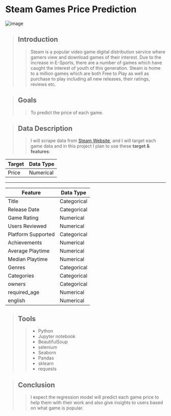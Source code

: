 # Steam Games Price Prediction 

![image](https://user-images.githubusercontent.com/35566625/142236593-73fc6240-ed3f-42ba-b325-deba23776a21.png)

> ## Introduction
> 
>> Steam is a popular video game digital distribution service where gamers view and download games of their interest. Due to the increase in E-Sports, there are a number of games which have caught the interest of youth of this generation. Steam is home to a million games which are both Free to Play as well as purchase to play including all new releases, their ratings, reviews etc.


> ## Goals
> 
>> To predict the price of each game.



> ## Data Description
> 
>> I will scrape data from [Steam Website](https://store.steampowered.com/search/?term=), and I will target each game data and in this project I plan to use these **target & features**:
>
 | Target  |  Data Type |
 | ------------- | ------------- |
 | Price  | Numerical |
 >
 ----
 >
 | Feature  |  Data Type |
 | ------------- | ------------- |
 | Title | Categorical |
 | Release Date  | Categorical |
 | Game Rating | Numerical |
 | Users Reviewed | Numerical |
 | Platform Supported | Categorical |
 | Achievements | Numerical |
 | Average Playtime | Numerical |
 | Median Playtime | Numerical |
 | Genres | Categorical |
 | Categories | Categorical |
 | owners | Categorical |
 | required_age | Numerical |
 | english | Numerical |
 
 
 > ## Tools
 > 
 >> - Python
 >> - Jupyter notebook
 >> - BeautifulSoup
 >> - selenium
 >> - Seaborn
 >> - Pandas
 >> - sklearn
 >> - requests

> ## Conclusion 
> 
>> I expect the regression model will predict each game price to help them with their work and also give insights to users based on what game is popular. 

